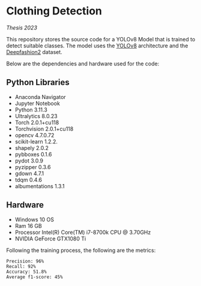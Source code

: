 # Clothing Detection
 _Thesis 2023_

 This repository stores the source code for a YOLOv8 Model that is trained to detect suitable classes. The model uses the [YOLOv8](https://github.com/ultralytics/ultralytics) architecture and the [Deepfashion2](https://github.com/switchablenorms/DeepFashion2) dataset.

Below are the dependencies and hardware used for the code:
## Python Libraries
- Anaconda Navigator
- Jupyter Notebook
- Python 3.11.3
- Ultralytics 8.0.23
- Torch 2.0.1+cu118
- Torchvision 2.0.1+cu118
- opencv 4.7.0.72
- scikit-learn 1.2.2.
- shapely 2.0.2
- pybboxes 0.1.6
- pydot 3.0.9
- pyzipper 0.3.6
- gdown 4.7.1
- tdqm 0.4.6
- albumentations 1.3.1

## Hardware
- Windows 10 OS
- Ram 16 GB
- Processor Intel(R) Core(TM) i7-8700k CPU @ 3.70GHz
- NVIDIA GeForce GTX1080 Ti

Following the training process, the following are the metrics:

```
Precision: 96%
Recall: 92%
Accuracy: 51.8%
Average f1-score: 45%
```
